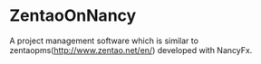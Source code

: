 ZentaoOnNancy
=============

A project management software which is similar to zentaopms(http://www.zentao.net/en/) developed with NancyFx.